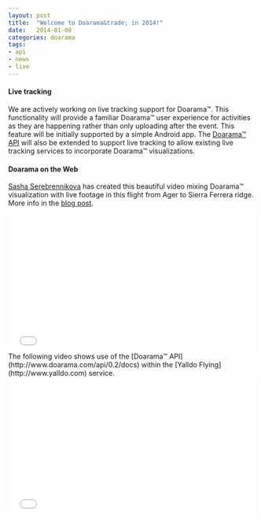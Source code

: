 ```yaml
---
layout: post
title:  "Welcome to Doarama&trade; in 2014!"
date:   2014-01-08
categories: doarama
tags:
- api
- news
- live
---
```


#### Live tracking

[]()We are actively working on live tracking support for Doarama&trade;.  This functionality will provide a familiar Doarama&trade; user experience
for activities as they are happening rather than only uploading after the event.
This feature will be initially supported by a simple Android app.
The [Doarama&trade; API](http://www.doarama.com/api/0.2/docs) will also be extended to support live tracking to allow existing live tracking services to incorporate Doarama&trade; visualizations.

#### Doarama on the Web

[Sasha Serebrennikova](http://sashaz.com/about/) has created this beautiful video mixing Doarama&trade; visualization with live footage in this flight from Ager to Sierra Ferrera ridge.  More info in the [blog post](http://sashaz.com/2013/12/13/sierra-ferrera-ridge-using-doarama-for-making-video/).

<iframe src="//player.vimeo.com/video/81768749" width="500" height="281" frameborder="0" webkitallowfullscreen mozallowfullscreen allowfullscreen></iframe>

<br>
The following video shows use of the [Doarama&trade; API](http://www.doarama.com/api/0.2/docs) within the [Yalldo Flying](http://www.yalldo.com) service. 

<iframe src="//player.vimeo.com/video/77609054" width="500" height="281" frameborder="0" webkitallowfullscreen mozallowfullscreen allowfullscreen></iframe>
